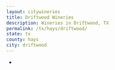 ```yaml
---
layout: citywineries
title: Driftwood Wineries
description: Wineries in Driftwood, TX
permalink: /tx/hays/driftwood/
state: tx
county: hays
city: driftwood
---
```

-
